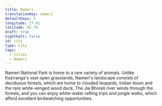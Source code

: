 ```yaml
---
title: Nameri
translationKey: nameri
defaultDays: 2
longitude: 27.01
latitude: 92.79
draft: true
nighthalt: false
id: city
type: city
tags:
  - Cities
  - Nameri
---
```

Nameri National Park is home to a rare variety of animals. Unlike Kaziranga's vast open grasslands, Nameri's landscape consists of deciduous forests, which are home to clouded leopards, Indian bison and the rare white-winged wood duck. The Jia Bhoreli river winds through the forests, and you can enjoy white-water rafting trips and jungle walks, which afford excellent birdwatching opportunities.